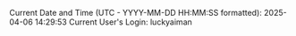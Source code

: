 Current Date and Time (UTC - YYYY-MM-DD HH:MM:SS formatted): 2025-04-06 14:29:53
Current User's Login: luckyaiman
